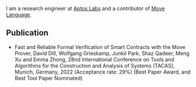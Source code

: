 I am a research engineer at [Aptos Labs](https://aptoslabs.com/) and a contributor of [Move Language](https://github.com/move-language/move/).

## Publication 
* Fast and Reliable Formal Verification of Smart Contracts with the Move Prover, David Dill, Wolfgang Grieskamp, Junkil Park, Shaz Qadeer, Meng Xu and Emma Zhong, 28nd International Conference on Tools and Algorithms for the Construction and Analysis of Systems (TACAS), Munich, Germany, 2022 (Acceptance rate: 29%) (Best Paper Award, and Best Tool Paper Nominated)
